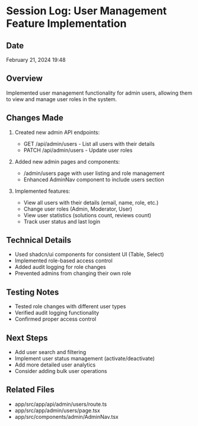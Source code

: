 # Session Log: User Management Feature Implementation

## Date
February 21, 2024 19:48

## Overview
Implemented user management functionality for admin users, allowing them to view and manage user roles in the system.

## Changes Made
1. Created new admin API endpoints:
   - GET /api/admin/users - List all users with their details
   - PATCH /api/admin/users - Update user roles

2. Added new admin pages and components:
   - /admin/users page with user listing and role management
   - Enhanced AdminNav component to include users section

3. Implemented features:
   - View all users with their details (email, name, role, etc.)
   - Change user roles (Admin, Moderator, User)
   - View user statistics (solutions count, reviews count)
   - Track user status and last login

## Technical Details
- Used shadcn/ui components for consistent UI (Table, Select)
- Implemented role-based access control
- Added audit logging for role changes
- Prevented admins from changing their own role

## Testing Notes
- Tested role changes with different user types
- Verified audit logging functionality
- Confirmed proper access control

## Next Steps
- Add user search and filtering
- Implement user status management (activate/deactivate)
- Add more detailed user analytics
- Consider adding bulk user operations

## Related Files
- app/src/app/api/admin/users/route.ts
- app/src/app/admin/users/page.tsx
- app/src/components/admin/AdminNav.tsx